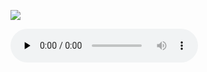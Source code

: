 ![](./ave-maria.jpg)

<audio src="https://storage.googleapis.com/kyriale/08-ave-maria--st-cecilias.m4a" controls="controls" preload="none"></audio>
